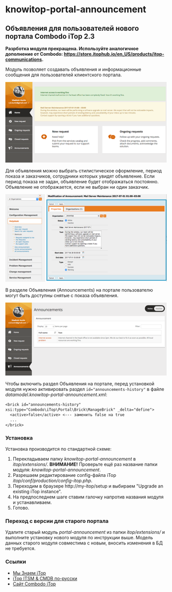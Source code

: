 # knowitop-portal-announcement
## Объявления для пользователей нового портала Combodo iTop 2.3

**Разрботка модуля прекращена. Используйте аналогичное дополнение от Combodo: https://store.itophub.io/en_US/products/itop-communications.**

Модуль позволяет создавать объявления и информационные сообщения для пользователей клиентского портала.

![show_announcement](images/show_announcement.png)

Для объявления можно выбрать стилистическое оформление, период показа и заказчиков, сотрудники которых увидят объявление. Если период показа не задан, объявление будет отображаться постоянно. Объявление не отображается, если не выбран ни один заказчик.

![create_announcement](images/create_announcement.png)

В разделе Объявления (Announcements) на портале пользователю могут быть доступны снятые с показа объявления.

![announcement_history](images/announcement_history.png)

Чтобы включить раздел Объявления на портале, перед установкой модуля нужно активировать раздел `id="announcements-history"` в файле *datamodel.knowitop-portal-announcement.xml*:
 
```
<brick id="announcements-history" xsi:type="Combodo\iTop\Portal\Brick\ManageBrick" _delta="define">
  <active>false</active> <--- заменить false на true
  ...
</brick>
```

### Установка

Установка производится по стандартной схеме:
 1. Перекладываем папку *knowitop-portal-announcement* в *itop/extensions/*. __ВНИМАНИЕ!__ Проверьте ещё раз название папки модуля: *knowitop-portal-announcement*. 
 2. Разрешаем редактирование config-файла iTop *itop/conf/production/config-itop.php*.
 3. Переходим в браузере http://my-itop/setup и выбираем "Upgrade an existing iTop instance".
 4. На предпоследнем шаге ставим галочку напротив названия модуля и устанавливаем.
 5. Готово.
 
### Переход с версии для старого портала
Удалите старый модуль *portal-announcement* из папки *itop/extensions/* и выполните установку нового модуля по инструкции выше. Модель данных старого модуля совместима с новым, вносить изменения в БД не требуется.

### Ссылки
- [Мы Знаем iTop](http://knowitop.ru)
- [iTop ITSM & CMDB по-русски](http://community.itop-itsm.ru)
- [Сайт Combodo iTop](http://www.combodo.com/itop)
